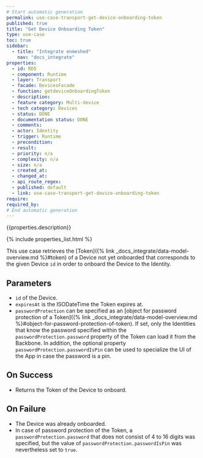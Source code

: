 ```yaml
---
# Start automatic generation
permalink: use-case-transport-get-device-onboarding-token
published: true
title: "Get Device Onboarding Token"
type: use-case
toc: true
sidebar:
  - title: "Integrate enmeshed"
    nav: "docs_integrate"
properties:
  - id: RD5
  - component: Runtime
  - layer: Transport
  - facade: DevicesFacade
  - function: getdeviceOnboardingToken
  - description:
  - feature category: Multi-device
  - tech category: Devices
  - status: DONE
  - documentation status: DONE
  - comments:
  - actor: Identity
  - trigger: Runtime
  - precondition:
  - result:
  - priority: n/a
  - complexity: n/a
  - size: n/a
  - created_at:
  - changed_at:
  - api_route_regex:
  - published: default
  - link: use-case-transport-get-device-onboarding-token
require:
required_by:
# End automatic generation
---
```


{{properties.description}}

{% include properties_list.html %}

This use case retrieves the [Token]({% link _docs_integrate/data-model-overview.md %}#token) of a Device not yet onboarded that corresponds to the given Device `id` in order to onboard the Device to the Identity.

## Parameters

- `id` of the Device.
- `expiresAt` is the ISODateTime the Token expires at.
- `passwordProtection` can be specified as an [object for password protection of a Token]({% link _docs_integrate/data-model-overview.md %}#object-for-password-protection-of-token). If set, only the Identities that know the password specified within the `passwordProtection.password` property of the Token can load it from the Backbone. In addition, the optional property `passwordProtection.passwordIsPin` can be used to specialize the UI of the App in case the password is a pin.

## On Success

- Returns the Token of the Device to onboard.

## On Failure

- The Device was already onboarded.
- In case of password protection of the Token, a `passwordProtection.password` that does not consist of 4 to 16 digits was specified, but the value of `passwordProtection.passwordIsPin` was nevertheless set to `true`.

